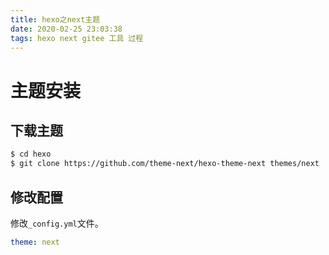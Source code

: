 ```yaml
---
title: hexo之next主题
date: 2020-02-25 23:03:38
tags: hexo next gitee 工具 过程
---
```




# 主题安装

## 下载主题

```sh
$ cd hexo
$ git clone https://github.com/theme-next/hexo-theme-next themes/next
```

## 修改配置

修改`_config.yml`文件。

```yaml
theme: next
```



